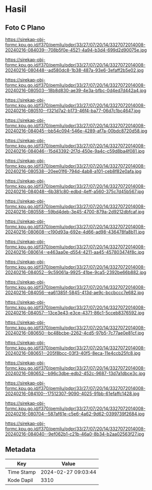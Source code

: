 # Hasil

## Foto C Plano

https://sirekap-obj-formc.kpu.go.id/f370/pemilu/pdpr/33/27/07/20/14/3327072014008-20240216-084039--708b5f0e-4521-4a94-b3d4-699d2d90075e.jpg

https://sirekap-obj-formc.kpu.go.id/f370/pemilu/pdpr/33/27/07/20/14/3327072014008-20240216-080448--ad580dc8-1b38-487a-93e6-3efaff2b5e02.jpg

https://sirekap-obj-formc.kpu.go.id/f370/pemilu/pdpr/33/27/07/20/14/3327072014008-20240216-080503--18b8d830-ae39-4e3a-bfbc-0d4ed7d442a4.jpg

https://sirekap-obj-formc.kpu.go.id/f370/pemilu/pdpr/33/27/07/20/14/3327072014008-20240216-080510--f321d7a2-b173-46f4-ba77-06d7c1bc4647.jpg

https://sirekap-obj-formc.kpu.go.id/f370/pemilu/pdpr/33/27/07/20/14/3327072014008-20240216-084045--bb54c094-546e-4289-af7a-00bdc8720d58.jpg

https://sirekap-obj-formc.kpu.go.id/f370/pemilu/pdpr/33/27/07/20/14/3327072014008-20240216-084046--15d43392-2f7d-450e-9a4c-c59d8ba4f081.jpg

https://sirekap-obj-formc.kpu.go.id/f370/pemilu/pdpr/33/27/07/20/14/3327072014008-20240216-080538--20ee01f6-794d-4ab8-a101-ceb8f82e0afa.jpg

https://sirekap-obj-formc.kpu.go.id/f370/pemilu/pdpr/33/27/07/20/14/3327072014008-20240216-084048--6b381c80-edbd-4eff-a560-375c7d45b567.jpg

https://sirekap-obj-formc.kpu.go.id/f370/pemilu/pdpr/33/27/07/20/14/3327072014008-20240216-080558--59bd4deb-3e45-4700-879a-2d9212dbfcaf.jpg

https://sirekap-obj-formc.kpu.go.id/f370/pemilu/pdpr/33/27/07/20/14/3327072014008-20240216-080608--c190d93a-692e-4d66-ad98-436478fa8b11.jpg

https://sirekap-obj-formc.kpu.go.id/f370/pemilu/pdpr/33/27/07/20/14/3327072014008-20240216-080614--e463aa0e-d554-4211-aa45-457803474f8c.jpg

https://sirekap-obj-formc.kpu.go.id/f370/pemilu/pdpr/33/27/07/20/14/3327072014008-20240216-084052--9c59061a-9925-41be-9ca5-2392be66b882.jpg

https://sirekap-obj-formc.kpu.go.id/f370/pemilu/pdpr/33/27/07/20/14/3327072014008-20240216-084056--ea61385f-5845-413d-ae9c-bccbccc7e682.jpg

https://sirekap-obj-formc.kpu.go.id/f370/pemilu/pdpr/33/27/07/20/14/3327072014008-20240216-084057--13ce3e43-e3ce-4371-86c1-5cceb8376592.jpg

https://sirekap-obj-formc.kpu.go.id/f370/pemilu/pdpr/33/27/07/20/14/3327072014008-20240216-080650--bc48bcbe-2262-4cd5-97b5-7c77ae0e81cf.jpg

https://sirekap-obj-formc.kpu.go.id/f370/pemilu/pdpr/33/27/07/20/14/3327072014008-20240216-080651--205f8bcc-03f3-40f5-8eca-11e4ccb25fc8.jpg

https://sirekap-obj-formc.kpu.go.id/f370/pemilu/pdpr/33/27/07/20/14/3327072014008-20240216-080652--b96c3dbe-edb2-452c-9687-13d7a1dbce3c.jpg

https://sirekap-obj-formc.kpu.go.id/f370/pemilu/pdpr/33/27/07/20/14/3327072014008-20240216-084100--17512307-9090-4025-91bb-61efaffc1428.jpg

https://sirekap-obj-formc.kpu.go.id/f370/pemilu/pdpr/33/27/07/20/14/3327072014008-20240216-080704--587af61e-c5e6-4a62-9d62-0399739f2684.jpg

https://sirekap-obj-formc.kpu.go.id/f370/pemilu/pdpr/33/27/07/20/14/3327072014008-20240216-084040--9ef062b1-c21b-46a0-8b34-b2aa02563f27.jpg


## Metadata

| Key        | Value               |
| ---------- | ------------------- |
| Time Stamp | 2024-02-27 09:03:44 |
| Kode Dapil | 3310                |



